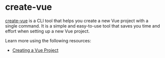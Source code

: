 # create-vue

[create-vue](https://github.com/vuejs/create-vue) is a CLI tool that helps you create a new Vue project with a single command. It is a simple and easy-to-use tool that saves you time and effort when setting up a new Vue project.

Learn more using the following resources:

- [Creating a Vue Project](https://cli.vuejs.org/guide/creating-a-project.html)